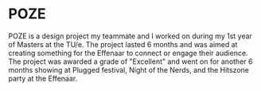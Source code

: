 # POZE
POZE is a design project my teammate and I worked on during my 1st year of Masters at the TU/e. The project lasted 6 months and was aimed at creating something for the Effenaar to connect or engage their audience. The project was awarded a grade of "Excellent" and went on for another 6 months showing at Plugged festival, Night of the Nerds, and the Hitszone party at the Effenaar.
